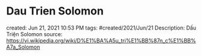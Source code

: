 ---
---

# Dau Trien Solomon

created: Jun 21, 2021 10:53 PM
tags: #created/2021/Jun/21
Description: Dấu Triện Solomon
source: https://vi.wikipedia.org/wiki/D%E1%BA%A5u_tri%E1%BB%87n_c%E1%BB%A7a_Solomon